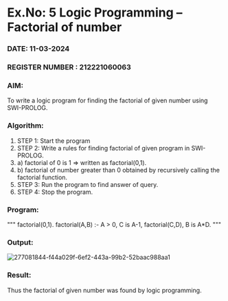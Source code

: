 # Ex.No: 5   Logic Programming – Factorial of number   
### DATE:   11-03-2024                                                                 
### REGISTER NUMBER : 212221060063
### AIM: 
To  write  a logic program for finding the factorial of given number using SWI-PROLOG. 
### Algorithm:
1. STEP 1: Start the program
2. STEP 2:  Write a rules for finding factorial of given program in SWI-PROLOG.
3.   a)	factorial of 0 is 1 => written as factorial(0,1).
4.   b)	factorial of number greater than 0 obtained by recursively calling the factorial    function.
5. STEP 3: Run the program  to find answer of  query.
6. STEP 4: Stop the program.

### Program:
"""
factorial(0,1).
factorial(A,B) :-
A > 0,
C is A-1,
factorial(C,D),
B is A*D.
"""


### Output:
![277081844-f44a029f-6ef2-443a-99b2-52baac988aa1](https://github.com/gokulvenkatesan31/AI_Lab_2023-24/assets/123715763/3e207ad2-6d32-474e-b7f3-bb64e29237cc)



### Result:
Thus the factorial of given number was found by logic programming. 
